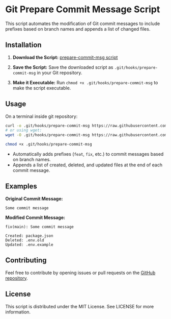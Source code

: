 # Git Prepare Commit Message Script

This script automates the modification of Git commit messages to include prefixes based on branch names and appends a list of changed files.

## Installation

1. **Download the Script:** [prepare-commit-msg script](https://raw.githubusercontent.com/stdioh321/utils/main/git-pre-message-with-prefix/prepare-commit-msg)
   
2. **Save the Script:** Save the downloaded script as `.git/hooks/prepare-commit-msg` in your Git repository.

3. **Make it Executable:** Run `chmod +x .git/hooks/prepare-commit-msg` to make the script executable.

## Usage

On a terminal inside git repository:
```bash
curl -o .git/hooks/prepare-commit-msg https://raw.githubusercontent.com/stdioh321/utils/main/git-pre-message-with-prefix/prepare-commit-msg
# or using wget:
wget -O .git/hooks/prepare-commit-msg https://raw.githubusercontent.com/stdioh321/utils/main/git-pre-message-with-prefix/prepare-commit-msg

chmod +x .git/hooks/prepare-commit-msg
```

- Automatically adds prefixes (`feat`, `fix`, etc.) to commit messages based on branch names.
- Appends a list of created, deleted, and updated files at the end of each commit message.

## Examples

**Original Commit Message:**

```
Some commit message
```

**Modified Commit Message:**
```
fix(main): Some commit message

Created: package.json
Deleted: .env.old
Updated: .env.example

```

## Contributing

Feel free to contribute by opening issues or pull requests on the [GitHub repository](https://github.com/stdioh321/utils/tree/main/git-pre-message-with-prefix).

## License

This script is distributed under the MIT License. See LICENSE for more information.

